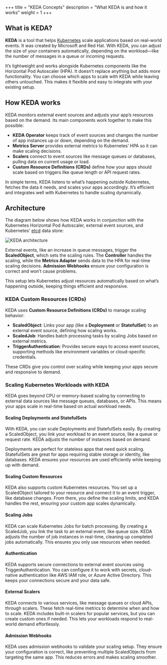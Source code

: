+++
title = "KEDA Concepts"
description = "What KEDA is and how it works"
weight = 1
+++

## What is KEDA?

**KEDA** is a tool that helps [Kubernetes](https://kubernetes.io) scale applications based on real-world events. It was created by Microsoft and Red Hat. With KEDA, you can adjust the size of your containers automatically, depending on the workload—like the number of messages in a queue or incoming requests.

It’s lightweight and works alongside Kubernetes components like the Horizontal Pod Autoscaler (HPA). It doesn’t replace anything but adds more functionality. You can choose which apps to scale with KEDA while leaving others untouched. This makes it flexible and easy to integrate with your existing setup.

## How KEDA works

KEDA monitors external event sources and adjusts your app’s resources based on the demand. Its main components work together to make this possible:

* **KEDA Operator** keeps track of event sources and changes the number of app instances up or down, depending on the demand.
* **Metrics Server** provides external metrics to Kubernetes’ HPA so it can make scaling decisions.
* **Scalers** connect to event sources like message queues or databases, pulling data on current usage or load.
* **Custom Resource Definitions (CRDs)** define how your apps should scale based on triggers like queue length or API request rates.

In simple terms, KEDA listens to what’s happening outside Kubernetes, fetches the data it needs, and scales your apps accordingly. It’s efficient and integrates well with Kubernetes to handle scaling dynamically.

## Architecture

The diagram below shows how KEDA works in conjunction with the Kubernetes Horizontal Pod Autoscaler, external event sources, and Kubernetes' [etcd](https://etcd.io) data store:

![KEDA architecture](/img/keda-arch.png)

External events, like an increase in queue messages, trigger the **ScaledObject**, which sets the scaling rules. The **Controller** handles the scaling, while the **Metrics Adapter** sends data to the HPA for real-time scaling decisions. **Admission Webhooks** ensure your configuration is correct and won’t cause problems.

This setup lets Kubernetes adjust resources automatically based on what’s happening outside, keeping things efficient and responsive.

### KEDA Custom Resources (CRDs)

KEDA uses **Custom Resource Definitions (CRDs)** to manage scaling behavior:

* **ScaledObject**: Links your app (like a **Deployment** or **StatefulSet**) to an external event source, defining how scaling works.
* **ScaledJob**: Handles batch processing tasks by scaling Jobs based on external metrics.
* **TriggerAuthentication**: Provides secure ways to access event sources, supporting methods like environment variables or cloud-specific credentials.

These CRDs give you control over scaling while keeping your apps secure and responsive to demand.

### Scaling Kubernetes Workloads with KEDA

KEDA goes beyond CPU or memory-based scaling by connecting to external data sources like message queues, databases, or APIs. This means your apps scale in real-time based on actual workload needs.

#### Scaling Deployments and StatefulSets

With KEDA, you can scale Deployments and StatefulSets easily. By creating a ScaledObject, you link your workload to an event source, like a queue or request rate. KEDA adjusts the number of instances based on demand.

Deployments are perfect for stateless apps that need quick scaling. StatefulSets are great for apps requiring stable storage or identity, like databases. KEDA ensures your resources are used efficiently while keeping up with demand.

#### Scaling Custom Resources

KEDA also supports custom Kubernetes resources. You set up a ScaledObject tailored to your resource and connect it to an event trigger, like database changes. From there, you define the scaling limits, and KEDA handles the rest, ensuring your custom app scales dynamically.

#### Scaling Jobs

KEDA can scale Kubernetes Jobs for batch processing. By creating a ScaledJob, you link the task to an external event, like queue size. KEDA adjusts the number of job instances in real-time, cleaning up completed jobs automatically. This ensures you only use resources when needed.

#### Authentication

KEDA supports secure connections to external event sources using TriggerAuthentication. You can configure it to work with secrets, cloud-native authentication like AWS IAM role, or Azure Active Directory. This keeps your connections secure and your data safe.

#### External Scalers

KEDA connects to various services, like message queues or cloud APIs, through scalers. These fetch real-time metrics to determine when and how to scale. KEDA includes built-in scalers for popular services, but you can create custom ones if needed. This lets your workloads respond to real-world demand effortlessly.

#### Admission Webhooks

KEDA uses admission webhooks to validate your scaling setup. They ensure your configuration is correct, like preventing multiple ScaledObjects from targeting the same app. This reduces errors and makes scaling smoother.
